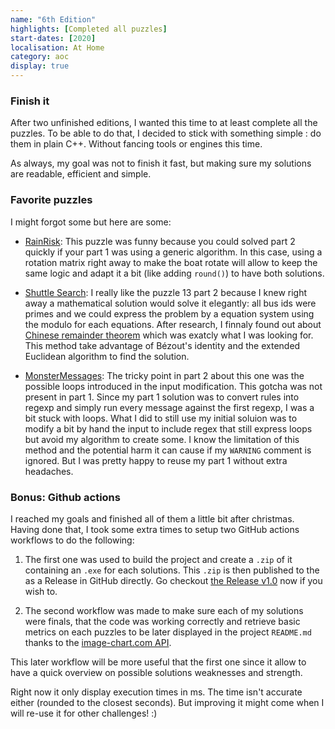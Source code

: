 ```yaml
---
name: "6th Edition"
highlights: [Completed all puzzles]
start-dates: [2020]
localisation: At Home
category: aoc
display: true
---
```

<!---
Gregoire Boiron <gregoire.boiron@gmail.com>
Copyright (c) 2018-2021 Gregoire Boiron  All Rights Reserved.
--->

### Finish it
After two unfinished editions, I wanted this time to at least complete all the puzzles.
To be able to do that, I decided to stick with something simple : do them in plain C++. Without fancing tools or engines this time.

As always, my goal was not to finish it fast, but making sure my solutions are readable, efficient and simple.

### Favorite puzzles
I might forgot some but here are some:

- [RainRisk](https://adventofcode.com/2020/day/12): This puzzle was funny because you could solved part 2 quickly if your part 1 was using a generic algorithm. In this case, using a rotation matrix right away to make the boat rotate will allow to keep the same logic and adapt it a bit (like adding `round()`) to have both solutions.

- [Shuttle Search](https://adventofcode.com/2020/day/13): I really like the puzzle 13 part 2 because I knew right away a mathematical solution would solve it elegantly: all bus ids were primes and we could express the problem by a equation system using the modulo for each equations.
After research, I finnaly found out about [Chinese remainder theorem](https://en.wikipedia.org/wiki/Chinese_remainder_theorem) which was exatcly what I was looking for. This method take advantage of Bézout's identity and the extended Euclidean algorithm to find the solution.

- [MonsterMessages](https://adventofcode.com/2020/day/19): The tricky point in part 2 about this one was the possible loops introduced in the input modification. This gotcha was not present in part 1.
Since my part 1 solution was to convert rules into regexp and simply run every message against the first regexp, I was a bit stuck with loops.
What I did to still use my initial soluion was to modify a bit by hand the input to include regex that still express loops but avoid my algorithm to create some.
I know the limitation of this method and the potential harm it can cause if my `WARNING` comment is ignored. But I was pretty happy to reuse my part 1 without extra headaches. 

### Bonus: Github actions
I reached my goals and finished all of them a little bit after christmas.
Having done that, I took some extra times to setup two GitHub actions workflows to do the following:

1. The first one was used to build the project and create a `.zip` of it containing an `.exe` for each solutions. This `.zip` is then published to the as a Release in GitHub directly. Go checkout [the Release v1.0](https://github.com/Graygzou/advent-of-code-2020/releases/tag/v1.0) now if you wish to. 

2. The second workflow was made to make sure each of my solutions were finals, that the code was working correctly and retrieve basic metrics on each puzzles to be later displayed in the project `README.md` thanks to the [image-chart.com API](https://www.image-charts.com/). 

<!-- Include workflow image -->
<!-- Include chart image -->

This later workflow will be more useful that the first one since it allow to have a quick overview on possible solutions weaknesses and strength.

Right now it only display execution times in ms. The time isn't accurate either (rounded to the closest seconds). But improving it might come when I will re-use it for other challenges! :) 